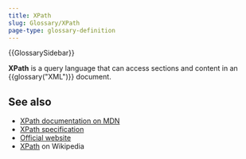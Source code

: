 ```yaml
---
title: XPath
slug: Glossary/XPath
page-type: glossary-definition
---
```


{{GlossarySidebar}}

**XPath** is a query language that can access sections and content in an {{glossary("XML")}} document.

## See also

- [XPath documentation on MDN](/en-US/docs/Web/XML/XPath)
- [XPath specification](https://www.w3.org/TR/xpath-30/)
- [Official website](https://www.w3.org/TR/?tag=xml)
- [XPath](https://en.wikipedia.org/wiki/XPath) on Wikipedia
